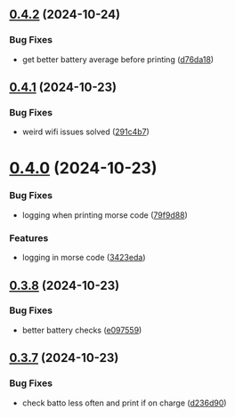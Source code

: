 ## [0.4.2](https://github.com/olipayne/Arduino-Morse-Radio/compare/v0.4.1...v0.4.2) (2024-10-24)


### Bug Fixes

* get better battery average before printing ([d76da18](https://github.com/olipayne/Arduino-Morse-Radio/commit/d76da182d5d3b00e252cc73c23bc468da70b90cb))



## [0.4.1](https://github.com/olipayne/Arduino-Morse-Radio/compare/v0.4.0...v0.4.1) (2024-10-23)


### Bug Fixes

* weird wifi issues solved ([291c4b7](https://github.com/olipayne/Arduino-Morse-Radio/commit/291c4b7ede0708c4caf9e878b52d5d0e91c8d6e7))



# [0.4.0](https://github.com/olipayne/Arduino-Morse-Radio/compare/v0.3.8...v0.4.0) (2024-10-23)


### Bug Fixes

* logging when printing morse code ([79f9d88](https://github.com/olipayne/Arduino-Morse-Radio/commit/79f9d88567df73c7b28ed126b97f45a495c1f1cd))


### Features

* logging in morse code ([3423eda](https://github.com/olipayne/Arduino-Morse-Radio/commit/3423eda0721810e4c8965f5746c633ab40e9fcd0))



## [0.3.8](https://github.com/olipayne/Arduino-Morse-Radio/compare/v0.3.7...v0.3.8) (2024-10-23)


### Bug Fixes

* better battery checks ([e097559](https://github.com/olipayne/Arduino-Morse-Radio/commit/e09755991a2347e5a5fba0790a1dde18a0f6c2c7))



## [0.3.7](https://github.com/olipayne/Arduino-Morse-Radio/compare/v0.3.6...v0.3.7) (2024-10-23)


### Bug Fixes

* check batto less often and print if on charge ([d236d90](https://github.com/olipayne/Arduino-Morse-Radio/commit/d236d90ee29029b1841d8cbdb388f8e2855896f1))




